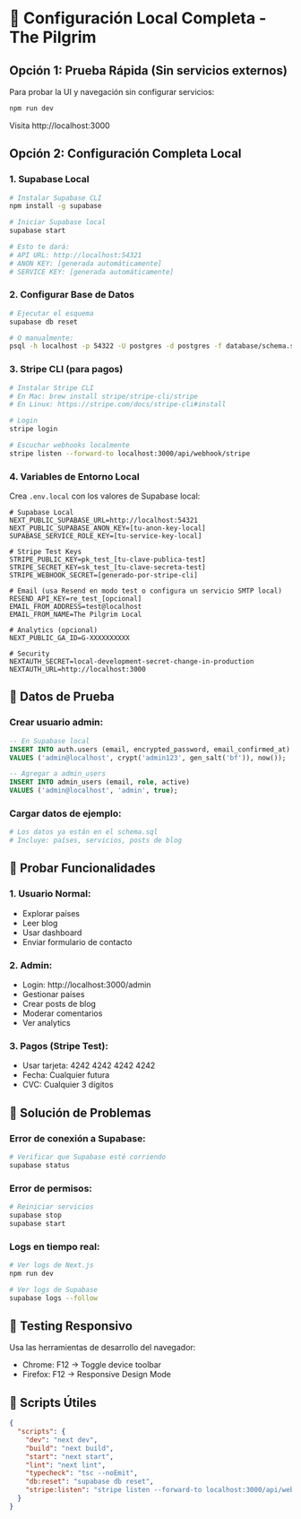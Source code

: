 # 🚀 Configuración Local Completa - The Pilgrim

## Opción 1: Prueba Rápida (Sin servicios externos)

Para probar la UI y navegación sin configurar servicios:

```bash
npm run dev
```

Visita http://localhost:3000

## Opción 2: Configuración Completa Local

### 1. Supabase Local

```bash
# Instalar Supabase CLI
npm install -g supabase

# Iniciar Supabase local
supabase start

# Esto te dará:
# API URL: http://localhost:54321
# ANON KEY: [generada automáticamente]
# SERVICE KEY: [generada automáticamente]
```

### 2. Configurar Base de Datos

```bash
# Ejecutar el esquema
supabase db reset

# O manualmente:
psql -h localhost -p 54322 -U postgres -d postgres -f database/schema.sql
```

### 3. Stripe CLI (para pagos)

```bash
# Instalar Stripe CLI
# En Mac: brew install stripe/stripe-cli/stripe
# En Linux: https://stripe.com/docs/stripe-cli#install

# Login
stripe login

# Escuchar webhooks localmente
stripe listen --forward-to localhost:3000/api/webhook/stripe
```

### 4. Variables de Entorno Local

Crea `.env.local` con los valores de Supabase local:

```env
# Supabase Local
NEXT_PUBLIC_SUPABASE_URL=http://localhost:54321
NEXT_PUBLIC_SUPABASE_ANON_KEY=[tu-anon-key-local]
SUPABASE_SERVICE_ROLE_KEY=[tu-service-key-local]

# Stripe Test Keys
STRIPE_PUBLIC_KEY=pk_test_[tu-clave-publica-test]
STRIPE_SECRET_KEY=sk_test_[tu-clave-secreta-test]
STRIPE_WEBHOOK_SECRET=[generado-por-stripe-cli]

# Email (usa Resend en modo test o configura un servicio SMTP local)
RESEND_API_KEY=re_test_[opcional]
EMAIL_FROM_ADDRESS=test@localhost
EMAIL_FROM_NAME=The Pilgrim Local

# Analytics (opcional)
NEXT_PUBLIC_GA_ID=G-XXXXXXXXXX

# Security
NEXTAUTH_SECRET=local-development-secret-change-in-production
NEXTAUTH_URL=http://localhost:3000
```

## 🧪 Datos de Prueba

### Crear usuario admin:

```sql
-- En Supabase local
INSERT INTO auth.users (email, encrypted_password, email_confirmed_at) 
VALUES ('admin@localhost', crypt('admin123', gen_salt('bf')), now());

-- Agregar a admin_users
INSERT INTO admin_users (email, role, active) 
VALUES ('admin@localhost', 'admin', true);
```

### Cargar datos de ejemplo:

```bash
# Los datos ya están en el schema.sql
# Incluye: países, servicios, posts de blog
```

## 🎯 Probar Funcionalidades

### 1. Usuario Normal:
- Explorar países
- Leer blog
- Usar dashboard
- Enviar formulario de contacto

### 2. Admin:
- Login: http://localhost:3000/admin
- Gestionar países
- Crear posts de blog
- Moderar comentarios
- Ver analytics

### 3. Pagos (Stripe Test):
- Usar tarjeta: 4242 4242 4242 4242
- Fecha: Cualquier futura
- CVC: Cualquier 3 dígitos

## 🐛 Solución de Problemas

### Error de conexión a Supabase:
```bash
# Verificar que Supabase esté corriendo
supabase status
```

### Error de permisos:
```bash
# Reiniciar servicios
supabase stop
supabase start
```

### Logs en tiempo real:
```bash
# Ver logs de Next.js
npm run dev

# Ver logs de Supabase
supabase logs --follow
```

## 📱 Testing Responsivo

Usa las herramientas de desarrollo del navegador:
- Chrome: F12 → Toggle device toolbar
- Firefox: F12 → Responsive Design Mode

## 🔧 Scripts Útiles

```json
{
  "scripts": {
    "dev": "next dev",
    "build": "next build",
    "start": "next start",
    "lint": "next lint",
    "typecheck": "tsc --noEmit",
    "db:reset": "supabase db reset",
    "stripe:listen": "stripe listen --forward-to localhost:3000/api/webhook/stripe"
  }
}
```